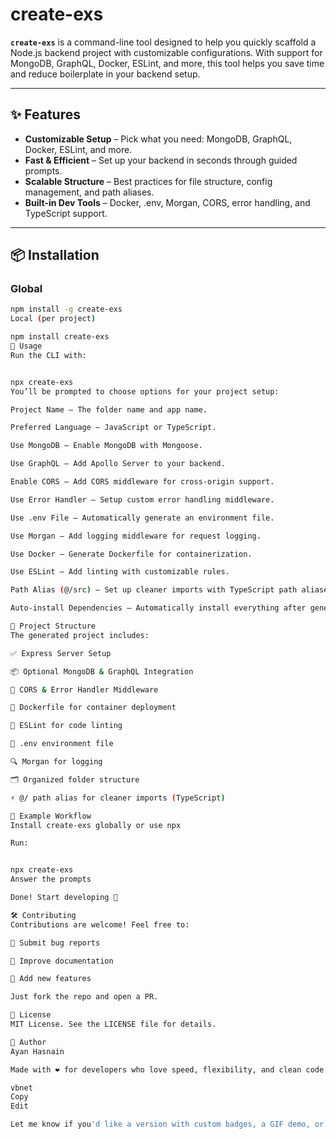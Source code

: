 # create-exs

**`create-exs`** is a command-line tool designed to help you quickly scaffold a Node.js backend project with customizable configurations. With support for MongoDB, GraphQL, Docker, ESLint, and more, this tool helps you save time and reduce boilerplate in your backend setup.

---

## ✨ Features

- **Customizable Setup** – Pick what you need: MongoDB, GraphQL, Docker, ESLint, and more.
- **Fast & Efficient** – Set up your backend in seconds through guided prompts.
- **Scalable Structure** – Best practices for file structure, config management, and path aliases.
- **Built-in Dev Tools** – Docker, .env, Morgan, CORS, error handling, and TypeScript support.

---

## 📦 Installation

### Global

```bash
npm install -g create-exs
Local (per project)

npm install create-exs
🚀 Usage
Run the CLI with:


npx create-exs
You’ll be prompted to choose options for your project setup:

Project Name – The folder name and app name.

Preferred Language – JavaScript or TypeScript.

Use MongoDB – Enable MongoDB with Mongoose.

Use GraphQL – Add Apollo Server to your backend.

Enable CORS – Add CORS middleware for cross-origin support.

Use Error Handler – Setup custom error handling middleware.

Use .env File – Automatically generate an environment file.

Use Morgan – Add logging middleware for request logging.

Use Docker – Generate Dockerfile for containerization.

Use ESLint – Add linting with customizable rules.

Path Alias (@/src) – Set up cleaner imports with TypeScript path aliases.

Auto-install Dependencies – Automatically install everything after generation.

🧱 Project Structure
The generated project includes:

✅ Express Server Setup

📦 Optional MongoDB & GraphQL Integration

🧩 CORS & Error Handler Middleware

🐳 Dockerfile for container deployment

🔧 ESLint for code linting

🔐 .env environment file

🔍 Morgan for logging

🗂️ Organized folder structure

⚡ @/ path alias for cleaner imports (TypeScript)

📂 Example Workflow
Install create-exs globally or use npx

Run:


npx create-exs
Answer the prompts

Done! Start developing 🚀

🛠️ Contributing
Contributions are welcome! Feel free to:

🐛 Submit bug reports

📘 Improve documentation

🌟 Add new features

Just fork the repo and open a PR.

📄 License
MIT License. See the LICENSE file for details.

👤 Author
Ayan Hasnain

Made with ❤️ for developers who love speed, flexibility, and clean code.

vbnet
Copy
Edit

Let me know if you'd like a version with custom badges, a GIF demo, or GitHub action shields too!
```
